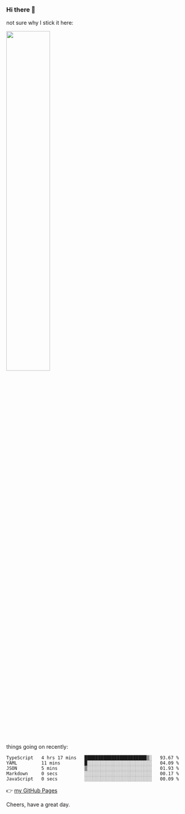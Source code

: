 ### Hi there 👋

not sure why I stick it here:

[<img width="48%" src="https://github-readme-stats.vercel.app/api?username=ykzhukian&show_icons=true&theme=dracula">](https://github.com/anuraghazra/github-readme-stats)


things going on recently:

<!--START_SECTION:waka-->

```text
TypeScript   4 hrs 17 mins   ███████████████████████▒░   93.67 %
YAML         11 mins         █░░░░░░░░░░░░░░░░░░░░░░░░   04.09 %
JSON         5 mins          ▒░░░░░░░░░░░░░░░░░░░░░░░░   01.93 %
Markdown     0 secs          ░░░░░░░░░░░░░░░░░░░░░░░░░   00.17 %
JavaScript   0 secs          ░░░░░░░░░░░░░░░░░░░░░░░░░   00.09 %
```

<!--END_SECTION:waka-->

👉 [my GitHub Pages](https://ykzhukian.github.io)

Cheers, have a great day.

